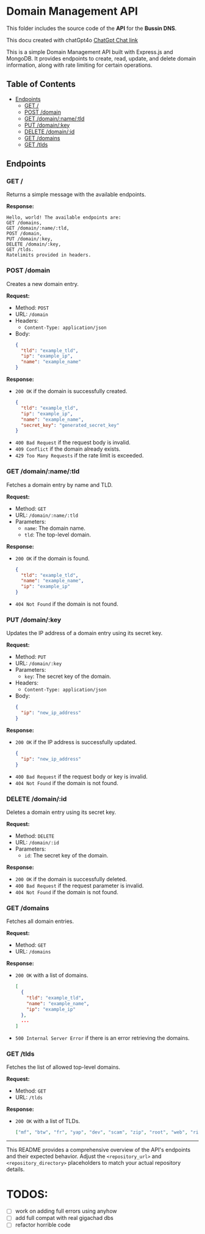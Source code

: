 # Domain Management API

This folder includes the source code of the **API** for the **Bussin DNS**.

This docu created with chatGpt4o [ChatGpt Chat link](https://chatgpt.com/share/847ddf83-5fd9-42e7-bdac-fee8168d974c)

This is a simple Domain Management API built with Express.js and MongoDB. It provides endpoints to create, read, update, and delete domain information, along with rate limiting for certain operations.

## Table of Contents

- [Endpoints](#endpoints)
  - [GET /](#get-)
  - [POST /domain](#post-domain)
  - [GET /domain/:name/:tld](#get-domainnametld)
  - [PUT /domain/:key](#put-domainkey)
  - [DELETE /domain/:id](#delete-domainid)
  - [GET /domains](#get-domains)
  - [GET /tlds](#get-tlds)


## Endpoints

### GET /

Returns a simple message with the available endpoints.

**Response:**

```
Hello, world! The available endpoints are:
GET /domains,
GET /domain/:name/:tld,
POST /domain,
PUT /domain/:key,
DELETE /domain/:key,
GET /tlds.
Ratelimits provided in headers.
```

### POST /domain

Creates a new domain entry.

**Request:**

- Method: `POST`
- URL: `/domain`
- Headers: 
  - `Content-Type: application/json`
- Body:
  ```json
  {
    "tld": "example_tld",
    "ip": "example_ip",
    "name": "example_name"
  }
  ```

**Response:**

- `200 OK` if the domain is successfully created.
  ```json
  {
    "tld": "example_tld",
    "ip": "example_ip",
    "name": "example_name",
    "secret_key": "generated_secret_key"
  }
  ```
- `400 Bad Request` if the request body is invalid.
- `409 Conflict` if the domain already exists.
- `429 Too Many Requests` if the rate limit is exceeded.

### GET /domain/:name/:tld

Fetches a domain entry by name and TLD.

**Request:**

- Method: `GET`
- URL: `/domain/:name/:tld`
- Parameters:
  - `name`: The domain name.
  - `tld`: The top-level domain.

**Response:**

- `200 OK` if the domain is found.
  ```json
  {
    "tld": "example_tld",
    "name": "example_name",
    "ip": "example_ip"
  }
  ```
- `404 Not Found` if the domain is not found.

### PUT /domain/:key

Updates the IP address of a domain entry using its secret key.

**Request:**

- Method: `PUT`
- URL: `/domain/:key`
- Parameters:
  - `key`: The secret key of the domain.
- Headers:
  - `Content-Type: application/json`
- Body:
  ```json
  {
    "ip": "new_ip_address"
  }
  ```

**Response:**

- `200 OK` if the IP address is successfully updated.
  ```json
  {
    "ip": "new_ip_address"
  }
  ```
- `400 Bad Request` if the request body or key is invalid.
- `404 Not Found` if the domain is not found.

### DELETE /domain/:id

Deletes a domain entry using its secret key.

**Request:**

- Method: `DELETE`
- URL: `/domain/:id`
- Parameters:
  - `id`: The secret key of the domain.

**Response:**

- `200 OK` if the domain is successfully deleted.
- `400 Bad Request` if the request parameter is invalid.
- `404 Not Found` if the domain is not found.

### GET /domains

Fetches all domain entries.

**Request:**

- Method: `GET`
- URL: `/domains`

**Response:**

- `200 OK` with a list of domains.
  ```json
  [
    {
      "tld": "example_tld",
      "name": "example_name",
      "ip": "example_ip"
    },
    ...
  ]
  ```
- `500 Internal Server Error` if there is an error retrieving the domains.

### GET /tlds

Fetches the list of allowed top-level domains.

**Request:**

- Method: `GET`
- URL: `/tlds`

**Response:**

- `200 OK` with a list of TLDs.
  ```json
  ["mf", "btw", "fr", "yap", "dev", "scam", "zip", "root", "web", "rizz", "habibi", "sigma", "now", "it", "soy", "lol", "uwu"]
  ```

---

This README provides a comprehensive overview of the API's endpoints and their expected behavior. Adjust the `<repository_url>` and `<repository_directory>` placeholders to match your actual repository details.


# TODOS:
- [ ] work on adding full errors using anyhow
- [ ] add full compat with real gigachad dbs
- [ ] refactor horrible code
